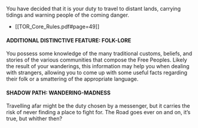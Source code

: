 You have decided that it is your duty to travel to distant lands, carrying tidings and warning people of the coming danger.
- [[TOR_Core_Rules.pdf#page=49]]

#### ADDITIONAL DISTINCTIVE FEATURE: FOLK-LORE 
You possess some knowledge of the many traditional customs, beliefs, and stories of the various communities that compose the Free Peoples. Likely the result of your wanderings, this information may help you when dealing with strangers, allowing you to come up with some useful facts regarding their folk or a smattering of the appropriate language. 

#### SHADOW PATH: WANDERING-MADNESS 
Travelling afar might be the duty chosen by a messenger, but it carries the risk of never finding a place to fight for. The Road goes ever on and on, it’s true, but whither then?